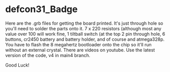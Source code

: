 # defcon31_Badge

Here are the .grb files for getting the board printed. It's just through hole so you'll need to solder the parts onto it. 7 x 220 resistors (although most any value over 100 will work fine, 1 tiltball switch (at the top 2 pin through hole, 6 buttons, cr2450 battery and battery holder, and of course and atmega328p. You have to flash the 8 megahertz bootloader onto the chip so it'll run without an external crystal. There are videos on youtube. Use the latest version of the code, v4 in main4 branch.

Good Luck!
